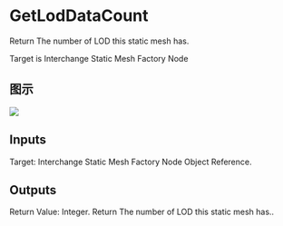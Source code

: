 # GetLodDataCount

Return The number of LOD this static mesh has.

Target is Interchange Static Mesh Factory Node

## 图示

![]($-20221218-19334768.png)

## Inputs

Target: Interchange Static Mesh Factory Node Object Reference.  

## Outputs

Return Value: Integer. Return The number of LOD this static mesh has..

